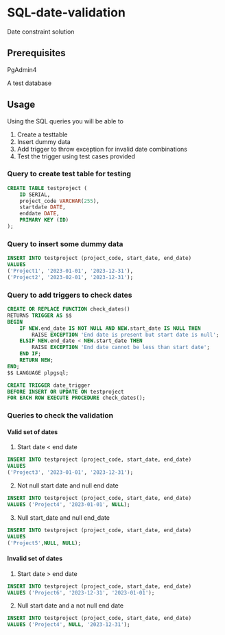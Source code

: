 # SQL-date-validation

Date constraint solution

## Prerequisites

PgAdmin4

A test database

## Usage

Using the SQL queries you will be able to
1. Create a testtable
2. Insert dummy data
3. Add trigger to throw exception for invalid date combinations
4. Test the trigger using test cases provided



### Query to create test table for testing
```sql
CREATE TABLE testproject (
    ID SERIAL,
    project_code VARCHAR(255),
    startdate DATE,
    enddate DATE,
    PRIMARY KEY (ID)
);
```

### Query to insert some dummy data

```sql
INSERT INTO testproject (project_code, start_date, end_date)
VALUES 
('Project1', '2023-01-01', '2023-12-31'),
('Project2', '2023-02-01', '2023-12-31');
```
### Query to add triggers to check dates

```sql
CREATE OR REPLACE FUNCTION check_dates()
RETURNS TRIGGER AS $$
BEGIN
    IF NEW.end_date IS NOT NULL AND NEW.start_date IS NULL THEN
        RAISE EXCEPTION 'End date is present but start date is null';
    ELSIF NEW.end_date < NEW.start_date THEN
        RAISE EXCEPTION 'End date cannot be less than start date';
    END IF;
    RETURN NEW;
END;
$$ LANGUAGE plpgsql;

CREATE TRIGGER date_trigger
BEFORE INSERT OR UPDATE ON testproject
FOR EACH ROW EXECUTE PROCEDURE check_dates();
```

### Queries to check the validation

#### Valid set of dates

1. Start date < end date

```sql
INSERT INTO testproject (project_code, start_date, end_date)
VALUES 
('Project3', '2023-01-01', '2023-12-31');
```

2. Not null start date and null end date

```sql
INSERT INTO testproject (project_code, start_date, end_date)
VALUES ('Project4', '2023-01-01', NULL);
```

3. Null start_date and null end_date

```sql
INSERT INTO testproject (project_code, start_date, end_date)
VALUES 
('Project5',NULL, NULL);
```

#### Invalid set of dates

1. Start date > end date

```sql
INSERT INTO testproject (project_code, start_date, end_date)
VALUES ('Project6', '2023-12-31', '2023-01-01');
```

2. Null start date and a not null end date

```sql
INSERT INTO testproject (project_code, start_date, end_date)
VALUES ('Project4', NULL, '2023-12-31');
```
